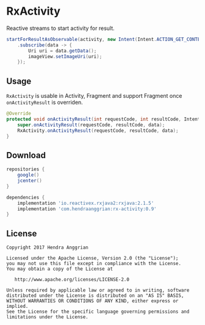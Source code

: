 RxActivity
==========
Reactive streams to start activity for result.

```java
startForResultAsObservable(activity, new Intent(Intent.ACTION_GET_CONTENT).setType("image/*"))
    .subscribe(data -> {
        Uri uri = data.getData();
        imageView.setImageUri(uri);
    });
```

Usage
-----
`RxActivity` is usable in Activity, Fragment and support Fragment once `onActivityResult` is overriden.

```java
@Override
protected void onActivityResult(int requestCode, int resultCode, Intent data) {
    super.onActivityResult(requestCode, resultCode, data);
    RxActivity.onActivityResult(requestCode, resultCode, data);
}
```

Download
--------
```gradle
repositories {
    google()
    jcenter()
}

dependencies {
    implementation 'io.reactivex.rxjava2:rxjava:2.1.5'
    implementation 'com.hendraanggrian:rx-activity:0.9'
}
```

License
-------
    Copyright 2017 Hendra Anggrian

    Licensed under the Apache License, Version 2.0 (the "License");
    you may not use this file except in compliance with the License.
    You may obtain a copy of the License at

       http://www.apache.org/licenses/LICENSE-2.0

    Unless required by applicable law or agreed to in writing, software
    distributed under the License is distributed on an "AS IS" BASIS,
    WITHOUT WARRANTIES OR CONDITIONS OF ANY KIND, either express or implied.
    See the License for the specific language governing permissions and
    limitations under the License.
